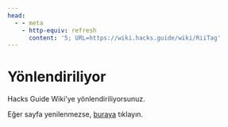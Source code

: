 ```yaml
---
head:
  - - meta
    - http-equiv: refresh
      content: '5; URL=https://wiki.hacks.guide/wiki/RiiTag'
---
```


# Yönlendiriliyor

Hacks Guide Wiki'ye yönlendiriliyorsunuz.

Eğer sayfa yenilenmezse, [buraya](https://wiki.hacks.guide/wiki/RiiTag) tıklayın.
